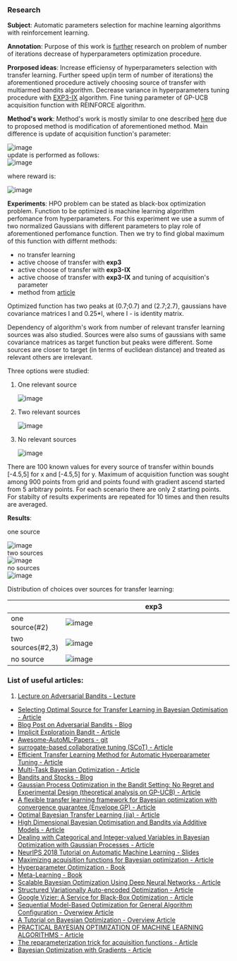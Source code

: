 ### Research
**Subject**: Automatic parameters selection for machine learning algorithms with reinforcement learning.		

**Annotation**: Purpose of this work is [further](https://books.google.ru/books?id=McpmDwAAQBAJ&pg=PA42&lpg=PA42&dq=Ramachandran+Selecting+optimal+source+for+transfer+learning+in+Bayesian+optimisation.&source=bl&ots=xHhpuHu1Nq&sig=ynRb1s6aEE9YaKHSvVH3OfybL34&hl=en&sa=X&ved=2ahUKEwj00v27kPXeAhWPKCwKHQLSBsQQ6AEwBHoECAQQAQ#v=onepage&q&f=true) research on problem of number of iterations decrease of hyperparameters optimization procedure.

**Prorposed ideas**: Increase efficiensy of hyperparameters selection with transfer learning. Further speed up(in term of number of iterations) the aforementioned procedure actively choosing source of transfer with multiarmed bandits algorithm. Decrease variance in hyperparameters tuning procedure with [EXP3-IX](https://arxiv.org/pdf/1506.03271.pdf) algorithm. Fine tuning parameter of GP-UCB acquisition function with REINFORCE algorithm.     

**Method's work**: Method's work is mostly similar to one described [here](https://books.google.ru/books?id=McpmDwAAQBAJ&pg=PA42&lpg=PA42&dq=Ramachandran+Selecting+optimal+source+for+transfer+learning+in+Bayesian+optimisation.&source=bl&ots=xHhpuHu1Nq&sig=ynRb1s6aEE9YaKHSvVH3OfybL34&hl=en&sa=X&ved=2ahUKEwj00v27kPXeAhWPKCwKHQLSBsQQ6AEwBHoECAQQAQ#v=onepage&q=iteration&f=true) due to proposed method is modification of aforementioned method. Main difference is update of acquisition function's parameter: <div style="width: 300px;">![image](images/UCB_readme.png)</div>
update is performed as follows: <div style="width: 250px;">![image](images/UCB_update_readme.png)</div>

where reward is: <div style="width: 180px;">![image](images/UCB_reward_readme.png)</div>

**Experiments**: HPO problem can be stated as black-box optimization problem. Function to be optimized is machine learning algorithm perfomance from hyperparameters. For this experiment we use a summ of two normalized Gaussians with different parameters to play role of aforementioned perfomance function. Then we try to find global maximum of this function with differnt methods:
* no transfer learning
* active choose of transfer with **exp3**
* active choose of transfer with **exp3-IX**
* active choose of transfer with **exp3-IX** and tuning of acquisition's parameter 
* method from [article](http://proceedings.mlr.press/v33/yogatama14.pdf)

Optimized function has two peaks at (0.7;0.7) and (2.7;2.7), gaussians have covariance matrices I and 0.25\*I, where I - is identity matrix.

Dependency of algorithm's work from number of relevant transfer learning sources was also studied. Sources were also sums of gaussians with same covariance matrices as target function but peaks were different. Some sources are closer to target (in terms of euclidean distance) and treated as relevant others are irrelevant.

Three options were studied:

1) One relevant source <div style="width: 900px;">![image](images/one_rel_s_sources_pic.png)</div>

2) Two relevant sources <div style="width: 900px;">![image](images/two_rel_s_sources_pic.png)</div>

3) No relevant sources <div style="width: 900px;">![image](images/no_rel_s_sources_pic.png)</div>

There are 100 known values for every source of transfer within bounds [-4.5,5] for x and [-4.5,5] for y. Maximum of acquisition function was sought among 900 points from grid and points found with gradient ascend started from 5 arbitrary points. For each scenario there are only 2 starting points. For stabilty of results experiments are repeated for 10 times and then results are averaged.

**Results**:

 one source <div style="width: 500px;">![image](images/one_rel_s_res_pic_readme.png)</div>
 two sources <div style="width: 500px;">![image](images/two_rel_s_res_pic_readme.png)</div>
 no sources <div style="width: 500px;">![image](images/no_rel_s_res_pic_readme.png)</div>

Distribution of choices over sources for transfer learning:

| |exp3  | exp3-IX |
| ------------- | ------------- | ------------- |
|one source(#2)| <div style="width: 400px;">![image](images/one_rel_s_exp3_arms_pic_readme.png)</div> | <div style="width: 400px;">![image](images/one_rel_s_exp3_IX_arms_pic_readme.png)</div> |
|two sources(#2,3)| <div style="width: 400px;">![image](images/two_rel_s_exp3_arms_pic_readme.png)</div> | <div style="width: 400px;">![image](images/two_rel_s_exp3_IX_arms_pic_readme.png)</div> |
|no source| <div style="width: 400px;">![image](images/no_rel_s_exp3_arms_pic_readme.png)</div> | <div style="width: 400px;">![image](images/no_rel_s_exp3_IX_arms_pic_readme.png)</div> |

### List of useful articles:
1. [Lecture on Adversarial Bandits - Lecture](http://web.eecs.umich.edu/~jabernet/eecs598course/fall2015/web/notes/lec22_120315.pdf)
* [Selecting Optimal Source for Transfer Learning in Bayesian Optimisation - Article](https://books.google.ru/books?id=McpmDwAAQBAJ&pg=PA42&lpg=PA42&dq=Ramachandran+Selecting+optimal+source+for+transfer+learning+in+Bayesian+optimisation.&source=bl&ots=xHhpuHu1Nq&sig=ynRb1s6aEE9YaKHSvVH3OfybL34&hl=en&sa=X&ved=2ahUKEwj00v27kPXeAhWPKCwKHQLSBsQQ6AEwBHoECAQQAQ#v=onepage&q=iteration&f=true)
* [Blog Post on Adversarial Bandits - Blog](http://banditalgs.com/2016/10/01/adversarial-bandits/)
* [Implicit Exploratioin Bandit - Article](https://arxiv.org/pdf/1506.03271.pdf)
* [Awesome-AutoML-Papers - git](https://github.com/hibayesian/awesome-automl-papers#reinforcement-learning)
* [surrogate-based collaborative tuning (SCoT) - Article](http://proceedings.mlr.press/v28/bardenet13.pdf)
* [Efficient Transfer Learning Method for Automatic Hyperparameter Tuning - Article](http://proceedings.mlr.press/v33/yogatama14.pdf)
* [Multi-Task Bayesian Optimization - Article](https://papers.nips.cc/paper/5086-multi-task-bayesian-optimization.pdf)
* [Bandits and Stocks - Blog](https://jeremykun.com/tag/exp3/)
* [Gaussian Process Optimization in the Bandit Setting: No Regret and Experimental Design (theoretical analysis on GP-UCB) - Article](https://arxiv.org/pdf/0912.3995.pdf)
* [A flexible transfer learning framework for Bayesian optimization with convergence guarantee (Envelope GP) - Article](https://www.sciencedirect.com/science/article/pii/S0957417418305311)
* [Optimal Bayesian Transfer Learning (jia) - Article](https://arxiv.org/pdf/1801.00857.pdf)
* [High Dimensional Bayesian Optimisation and Bandits via Additive Models - Article](https://arxiv.org/pdf/1503.01673.pdf)
* [Dealing with Categorical and Integer-valued Variables in Bayesian Optimization with Gaussian Processes - Article](https://arxiv.org/pdf/1805.03463.pdf)
* [NeurIPS 2018 Tutorial on Automatic Machine Learning - Slides](https://www.ml4aad.org/wp-content/uploads/2018/12/AutoML-Tutorial-NeurIPS2018-MetaLearning.pdf)
* [Maximizing acquisition functions for Bayesian optimization - Article](https://arxiv.org/pdf/1805.10196.pdf)
* [Hyperparameter Optimization - Book](https://www.ml4aad.org/wp-content/uploads/2018/11/hpo.pdf)
* [Meta-Learning - Book](https://www.ml4aad.org/wp-content/uploads/2018/12/metalearning.pdf)
* [Scalable Bayesian Optimization Using Deep Neural Networks - Article](https://arxiv.org/pdf/1502.05700.pdf)
* [Structured Variationally Auto-encoded Optimization - Article](http://proceedings.mlr.press/v80/lu18c/lu18c.pdf)
* [Google Vizier: A Service for Black-Box Optimization - Article](https://storage.googleapis.com/pub-tools-public-publication-data/pdf/bcb15507f4b52991a0783013df4222240e942381.pdf)
* [Sequential Model-Based Optimization for General Algorithm Configuration - Overwiew Article](https://www.cs.ubc.ca/~hutter/papers/10-TR-SMAC.pdf)
* [A Tutorial on Bayesian Optimization - Overview Article](https://arxiv.org/pdf/1807.02811.pdf)
* [PRACTICAL BAYESIAN OPTIMIZATION OF MACHINE LEARNING ALGORITHMS - Article](https://arxiv.org/pdf/1206.2944.pdf)
* [The reparameterization trick for acquisition functions - Article](https://arxiv.org/pdf/1712.00424.pdf)
* [Bayesian Optimization with Gradients - Article](https://papers.nips.cc/paper/7111-bayesian-optimization-with-gradients.pdf)
